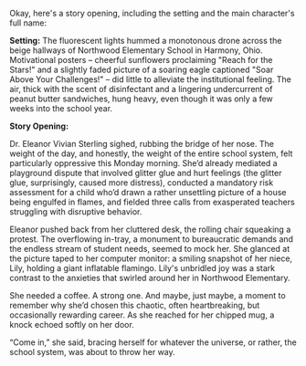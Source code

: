 Okay, here's a story opening, including the setting and the main character's full name:

**Setting:** The fluorescent lights hummed a monotonous drone across the beige hallways of Northwood Elementary School in Harmony, Ohio. Motivational posters – cheerful sunflowers proclaiming "Reach for the Stars!" and a slightly faded picture of a soaring eagle captioned "Soar Above Your Challenges!" – did little to alleviate the institutional feeling. The air, thick with the scent of disinfectant and a lingering undercurrent of peanut butter sandwiches, hung heavy, even though it was only a few weeks into the school year.

**Story Opening:**

Dr. Eleanor Vivian Sterling sighed, rubbing the bridge of her nose. The weight of the day, and honestly, the weight of the entire school system, felt particularly oppressive this Monday morning. She’d already mediated a playground dispute that involved glitter glue and hurt feelings (the glitter glue, surprisingly, caused more distress), conducted a mandatory risk assessment for a child who’d drawn a rather unsettling picture of a house being engulfed in flames, and fielded three calls from exasperated teachers struggling with disruptive behavior.

Eleanor pushed back from her cluttered desk, the rolling chair squeaking a protest. The overflowing in-tray, a monument to bureaucratic demands and the endless stream of student needs, seemed to mock her. She glanced at the picture taped to her computer monitor: a smiling snapshot of her niece, Lily, holding a giant inflatable flamingo. Lily's unbridled joy was a stark contrast to the anxieties that swirled around her in Northwood Elementary.

She needed a coffee. A strong one. And maybe, just maybe, a moment to remember why she’d chosen this chaotic, often heartbreaking, but occasionally rewarding career. As she reached for her chipped mug, a knock echoed softly on her door.

“Come in,” she said, bracing herself for whatever the universe, or rather, the school system, was about to throw her way.
